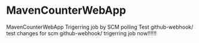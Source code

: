 # MavenCounterWebApp
MavenCounterWebApp
Trigerring job by SCM polling Test
github-webhook/
test changes for scm
github-webhook/
trigerring job now!!!!!!
